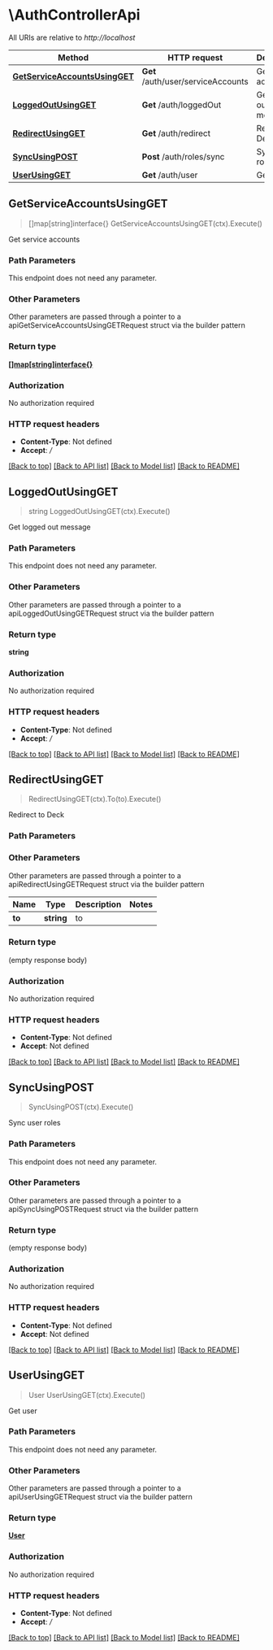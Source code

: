 # \AuthControllerApi

All URIs are relative to *http://localhost*

Method | HTTP request | Description
------------- | ------------- | -------------
[**GetServiceAccountsUsingGET**](AuthControllerApi.md#GetServiceAccountsUsingGET) | **Get** /auth/user/serviceAccounts | Get service accounts
[**LoggedOutUsingGET**](AuthControllerApi.md#LoggedOutUsingGET) | **Get** /auth/loggedOut | Get logged out message
[**RedirectUsingGET**](AuthControllerApi.md#RedirectUsingGET) | **Get** /auth/redirect | Redirect to Deck
[**SyncUsingPOST**](AuthControllerApi.md#SyncUsingPOST) | **Post** /auth/roles/sync | Sync user roles
[**UserUsingGET**](AuthControllerApi.md#UserUsingGET) | **Get** /auth/user | Get user



## GetServiceAccountsUsingGET

> []map[string]interface{} GetServiceAccountsUsingGET(ctx).Execute()

Get service accounts

### Path Parameters

This endpoint does not need any parameter.

### Other Parameters

Other parameters are passed through a pointer to a apiGetServiceAccountsUsingGETRequest struct via the builder pattern


### Return type

[**[]map[string]interface{}**](map[string]interface{}.md)

### Authorization

No authorization required

### HTTP request headers

- **Content-Type**: Not defined
- **Accept**: */*

[[Back to top]](#) [[Back to API list]](../README.md#documentation-for-api-endpoints)
[[Back to Model list]](../README.md#documentation-for-models)
[[Back to README]](../README.md)


## LoggedOutUsingGET

> string LoggedOutUsingGET(ctx).Execute()

Get logged out message

### Path Parameters

This endpoint does not need any parameter.

### Other Parameters

Other parameters are passed through a pointer to a apiLoggedOutUsingGETRequest struct via the builder pattern


### Return type

**string**

### Authorization

No authorization required

### HTTP request headers

- **Content-Type**: Not defined
- **Accept**: */*

[[Back to top]](#) [[Back to API list]](../README.md#documentation-for-api-endpoints)
[[Back to Model list]](../README.md#documentation-for-models)
[[Back to README]](../README.md)


## RedirectUsingGET

> RedirectUsingGET(ctx).To(to).Execute()

Redirect to Deck

### Path Parameters



### Other Parameters

Other parameters are passed through a pointer to a apiRedirectUsingGETRequest struct via the builder pattern


Name | Type | Description  | Notes
------------- | ------------- | ------------- | -------------
 **to** | **string** | to | 

### Return type

 (empty response body)

### Authorization

No authorization required

### HTTP request headers

- **Content-Type**: Not defined
- **Accept**: Not defined

[[Back to top]](#) [[Back to API list]](../README.md#documentation-for-api-endpoints)
[[Back to Model list]](../README.md#documentation-for-models)
[[Back to README]](../README.md)


## SyncUsingPOST

> SyncUsingPOST(ctx).Execute()

Sync user roles

### Path Parameters

This endpoint does not need any parameter.

### Other Parameters

Other parameters are passed through a pointer to a apiSyncUsingPOSTRequest struct via the builder pattern


### Return type

 (empty response body)

### Authorization

No authorization required

### HTTP request headers

- **Content-Type**: Not defined
- **Accept**: Not defined

[[Back to top]](#) [[Back to API list]](../README.md#documentation-for-api-endpoints)
[[Back to Model list]](../README.md#documentation-for-models)
[[Back to README]](../README.md)


## UserUsingGET

> User UserUsingGET(ctx).Execute()

Get user

### Path Parameters

This endpoint does not need any parameter.

### Other Parameters

Other parameters are passed through a pointer to a apiUserUsingGETRequest struct via the builder pattern


### Return type

[**User**](User.md)

### Authorization

No authorization required

### HTTP request headers

- **Content-Type**: Not defined
- **Accept**: */*

[[Back to top]](#) [[Back to API list]](../README.md#documentation-for-api-endpoints)
[[Back to Model list]](../README.md#documentation-for-models)
[[Back to README]](../README.md)

